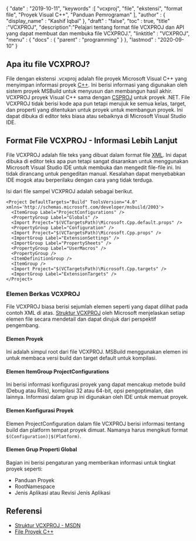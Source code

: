 {
  "date" : "2019-10-11",
  "keywords" :[ "vcxproj", "file", "ekstensi", "format file", "Proyek Visual C++", "Panduan Pemrograman" ],
  "author" : {
    "display_name" : "Kashif Iqbal"
},
  "draft" : "false",
  "toc" : true,
  "title" :"VCXPROJ",
  "description":"Pelajari tentang format file VCXPROJ dan API yang dapat membuat dan membuka file VCXPROJ.",
  "linktitle" : "VCXPROJ",
  "menu" : {
    "docs" : {
      "parent" : "programming"
}
},
  "lastmod" : "2020-09-10"
}

## Apa itu file VCXPROJ?

File dengan ekstensi .vcxproj adalah file proyek Microsoft Visual C++ yang menyimpan informasi proyek [C++](/id/programming/cpp/). Ini berisi informasi yang digunakan oleh sistem proyek MSBuild untuk menyusun dan membangun hasil akhir. VCXPROJ proyek Visual C++ sama dengan [CSPROJ](/id/programming/csproj/) untuk proyek .NET. File VCXPROJ tidak berisi kode apa pun tetapi merujuk ke semua kelas, target, dan properti yang ditentukan untuk proyek untuk membangun proyek. Ini dapat dibuka di editor teks biasa atau sebaiknya di Microsoft Visual Studio IDE.


## Format File VCXPROJ - Informasi Lebih Lanjut

File VCXPROJ adalah file teks yang dibuat dalam format file [XML](/id/web/xml/). Ini dapat dibuka di editor teks apa pun tetapi sangat disarankan untuk menggunakan Microsoft Visual Studio IDE untuk membuka dan mengedit file-file ini. Ini tidak dirancang untuk pengeditan manual. Kesalahan dapat menyebabkan IDE mogok atau berperilaku dengan cara yang tidak terduga.

Isi dari file sampel VCXPROJ adalah sebagai berikut.

```
<Project DefaultTargets="Build" ToolsVersion="4.0" xmlns='http://schemas.microsoft.com/developer/msbuild/2003'>
  <ItemGroup Label="ProjectConfigurations" />
  <PropertyGroup Label="Globals" />
  <Import Project="$(VCTargetsPath)\Microsoft.Cpp.default.props" />
  <PropertyGroup Label="Configuration" />
  <Import Project="$(VCTargetsPath)\Microsoft.Cpp.props" />
  <ImportGroup Label="ExtensionSettings" />
  <ImportGroup Label="PropertySheets" />
  <PropertyGroup Label="UserMacros" />
  <PropertyGroup />
  <ItemDefinitionGroup />
  <ItemGroup />
  <Import Project="$(VCTargetsPath)\Microsoft.Cpp.targets" />
  <ImportGroup Label="ExtensionTargets" />
</Project>
```
### Elemen Berkas VCXPROJ

File VCXPROJ biasa berisi sejumlah elemen seperti yang dapat dilihat pada contoh XML di atas. [Struktur VCXPROJ](https://learn.microsoft.com/en-us/cpp/build/reference/vcxproj-file-structure?view=msvc-160) oleh Microsoft menjelaskan setiap elemen file secara mendetail dan dapat dirujuk dari perspektif pengembang.

#### Elemen Proyek

Ini adalah simpul root dari file VCXPROJ. MSBuild menggunakan elemen ini untuk membaca versi build dan target default untuk kompilasi.

#### Elemen ItemGroup ProjectConfigurations

Ini berisi informasi konfigurasi proyek yang dapat mencakup metode build (Debug atau Rilis), kompilasi 32 atau 64-bit, opsi pengoptimalan, dan lainnya. Informasi dalam grup ini digunakan oleh IDE untuk memuat proyek.

#### Elemen Konfigurasi Proyek

Elemen ProjectConfiguration dalam file VCXPROJ berisi informasi tentang build dan platform tempat proyek dimuat. Namanya harus mengikuti format `$(Configuration)|$(Platform)`.

#### Elemen Grup Properti Global

Bagian ini berisi pengaturan yang memberikan informasi untuk tingkat proyek seperti:

* Panduan Proyek
* RootNamespace
* Jenis Aplikasi atau Revisi Jenis Aplikasi


## Referensi

* [Struktur VCXPROJ - MSDN](https://learn.microsoft.com/en-us/cpp/build/reference/vcxproj-file-structure?view=msvc-160)
* [File Proyek C++](https://learn.microsoft.com/en-us/cpp/build/reference/project-files?view=msvc-160)

